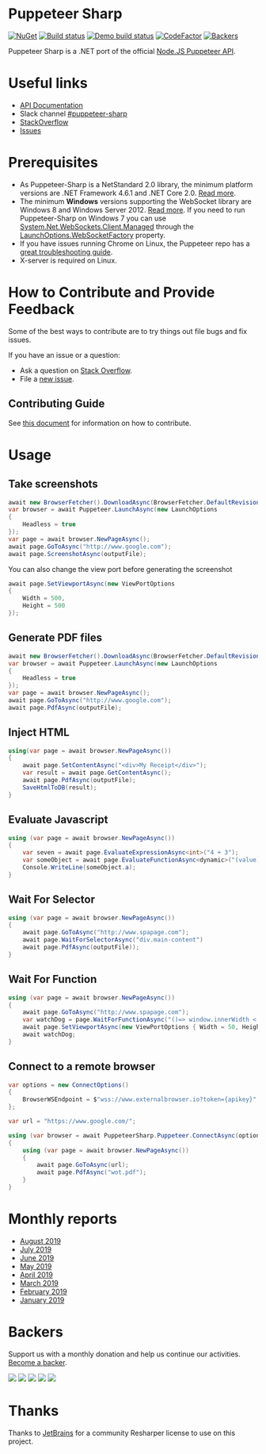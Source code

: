 # Puppeteer Sharp

[![NuGet](https://buildstats.info/nuget/PuppeteerSharp)][NugetUrl]
[![Build status](https://ci.appveyor.com/api/projects/status/pwfkjb0c4jfdo7lc/branch/master?svg=true&pendingText=master&failingText=master&passingText=master)][BuildUrl]
[![Demo build status](https://ci.appveyor.com/api/projects/status/10g64a4aa0083wgf/branch/master?svg=true&pendingText=demo&failingText=demo&passingText=demo)][BuildDemoUrl]
[![CodeFactor](https://www.codefactor.io/repository/github/hardkoded/puppeteer-sharp/badge)][CodeFactorUrl]
[![Backers](https://opencollective.com/hardkoded-projects/backers/badge.svg)][Backers]

[NugetUrl]: https://www.nuget.org/packages/PuppeteerSharp/
[BuildUrl]: https://ci.appveyor.com/project/kblok/puppeteer-sharp/branch/master
[BuildDemoUrl]: https://ci.appveyor.com/project/kblok/puppeteer-sharp-0c8w9/branch/master
[CodeFactorUrl]: https://www.codefactor.io/repository/github/hardkoded/puppeteer-sharp
[Backers]: https://opencollective.com/hardkoded-projects

Puppeteer Sharp is a .NET port of the official [Node.JS Puppeteer API](https://github.com/GoogleChrome/puppeteer). 

# Useful links

* [API Documentation](http://www.puppeteersharp.com/api/index.html)
* Slack channel [#puppeteer-sharp](https://puppeteer.slack.com/join/shared_invite/enQtMzU4MjIyMDA5NTM4LWI0YTE0MjM0NWQzYmE2MTRmNjM1ZTBkN2MxNmJmNTIwNTJjMmFhOWFjMGExMDViYjk2YjU2ZmYzMmE1NmExYzc)
* [StackOverflow](https://stackoverflow.com/search?q=puppeteer-sharp)
* [Issues](https://github.com/hardkoded/puppeteer-sharp/issues?utf8=%E2%9C%93&q=is%3Aissue)

# Prerequisites

 * As Puppeteer-Sharp is a NetStandard 2.0 library, the minimum platform versions are .NET Framework 4.6.1 and .NET Core 2.0. [Read more](https://docs.microsoft.com/en-us/dotnet/standard/net-standard).
 * The minimum **Windows** versions supporting the WebSocket library are Windows 8 and Windows Server 2012. [Read more](https://docs.microsoft.com/en-us/dotnet/api/system.net.websockets?redirectedfrom=MSDN&view=netframework-4.7.2). If you need to run Puppeteer-Sharp on Windows 7 you can use [System.Net.WebSockets.Client.Managed](https://www.nuget.org/packages/System.Net.WebSockets.Client.Managed/) through the [LaunchOptions.WebSocketFactory](https://www.puppeteersharp.com/api/PuppeteerSharp.LaunchOptions.html#PuppeteerSharp_LaunchOptions_WebSocketFactory) property.
 * If you have issues running Chrome on Linux, the Puppeteer repo has a [great troubleshooting guide](https://github.com/GoogleChrome/puppeteer/blob/master/docs/troubleshooting.md).
 * X-server is required on Linux.

 # How to Contribute and Provide Feedback

Some of the best ways to contribute are to try things out file bugs and fix issues.

If you have an issue or a question:

* Ask a question on [Stack Overflow](https://stackoverflow.com/search?q=puppeteer-sharp).
* File a [new issue](https://github.com/hardkoded/puppeteer-sharp/issues/new).

## Contributing Guide

See [this document](https://github.com/hardkoded/puppeteer-sharp/blob/master/CONTRIBUTING.md) for information on how to contribute.

# Usage

## Take screenshots

```cs
await new BrowserFetcher().DownloadAsync(BrowserFetcher.DefaultRevision);
var browser = await Puppeteer.LaunchAsync(new LaunchOptions
{
    Headless = true
});
var page = await browser.NewPageAsync();
await page.GoToAsync("http://www.google.com");
await page.ScreenshotAsync(outputFile);
```

You can also change the view port before generating the screenshot


```cs
await page.SetViewportAsync(new ViewPortOptions
{
    Width = 500,
    Height = 500
});
```


## Generate PDF files

```cs
await new BrowserFetcher().DownloadAsync(BrowserFetcher.DefaultRevision);
var browser = await Puppeteer.LaunchAsync(new LaunchOptions
{
    Headless = true
});
var page = await browser.NewPageAsync();
await page.GoToAsync("http://www.google.com");
await page.PdfAsync(outputFile);
```

## Inject HTML

```cs
using(var page = await browser.NewPageAsync())
{
    await page.SetContentAsync("<div>My Receipt</div>");
    var result = await page.GetContentAsync();
    await page.PdfAsync(outputFile);
    SaveHtmlToDB(result);
}
```

## Evaluate Javascript

```cs
using (var page = await browser.NewPageAsync())
{
    var seven = await page.EvaluateExpressionAsync<int>("4 + 3");
    var someObject = await page.EvaluateFunctionAsync<dynamic>("(value) => ({a: value})", 5);
    Console.WriteLine(someObject.a);
}
```

## Wait For Selector

```cs
using (var page = await browser.NewPageAsync())
{
    await page.GoToAsync("http://www.spapage.com");
    await page.WaitForSelectorAsync("div.main-content")
    await page.PdfAsync(outputFile));
}
```

## Wait For Function
```cs
using (var page = await browser.NewPageAsync())
{
    await page.GoToAsync("http://www.spapage.com");
    var watchDog = page.WaitForFunctionAsync("()=> window.innerWidth < 100");
    await page.SetViewportAsync(new ViewPortOptions { Width = 50, Height = 50 });
    await watchDog;
}
```

## Connect to a remote browser

```cs
var options = new ConnectOptions()
{
    BrowserWSEndpoint = $"wss://www.externalbrowser.io?token={apikey}"
};

var url = "https://www.google.com/";

using (var browser = await PuppeteerSharp.Puppeteer.ConnectAsync(options))
{
    using (var page = await browser.NewPageAsync())
    {
        await page.GoToAsync(url);
        await page.PdfAsync("wot.pdf");
    }
}
```

# Monthly reports
 * [August 2019](http://www.hardkoded.com/blog/puppeteer-sharp-monthly-aug-2019)
 * [July 2019](http://www.hardkoded.com/blog/puppeteer-sharp-monthly-jul-2019)
 * [June 2019](http://www.hardkoded.com/blog/puppeteer-sharp-monthly-jun-2019)
 * [May 2019](http://www.hardkoded.com/blog/puppeteer-sharp-monthly-may-2019)
 * [April 2019](http://www.hardkoded.com/blog/puppeteer-sharp-monthly-apr-2019)
 * [March 2019](http://www.hardkoded.com/blog/puppeteer-sharp-monthly-mar-2019)
 * [February 2019](http://www.hardkoded.com/blog/puppeteer-sharp-monthly-feb-2019)
 * [January 2019](http://www.hardkoded.com/blog/puppeteer-sharp-monthly-jan-2019)

# Backers

Support us with a monthly donation and help us continue our activities. [Become a backer](https://opencollective.com/hardkoded-projects).

<a href="https://opencollective.com/puppeteer-sharp/backer/0/website" target="_blank"><img src="https://opencollective.com/hardkoded-projects/backer/0/avatar.svg"></a>
<a href="https://opencollective.com/puppeteer-sharp/backer/1/website" target="_blank"><img src="https://opencollective.com/hardkoded-projects/backer/1/avatar.svg"></a>
<a href="https://opencollective.com/puppeteer-sharp/backer/2/website" target="_blank"><img src="https://opencollective.com/hardkoded-projects/backer/2/avatar.svg"></a>
<a href="https://opencollective.com/puppeteer-sharp/backer/3/website" target="_blank"><img src="https://opencollective.com/hardkoded-projects/backer/3/avatar.svg"></a>
<a href="https://opencollective.com/puppeteer-sharp/backer/3/website" target="_blank"><img src="https://opencollective.com/hardkoded-projects/backer/4/avatar.svg"></a>

# Thanks

Thanks to [JetBrains](https://www.jetbrains.com/?from=PuppeteerSharp) for a community Resharper license to use on this project.


